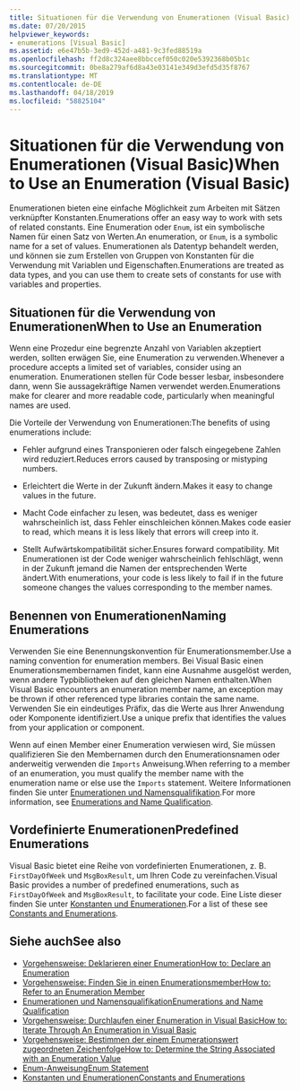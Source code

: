```yaml
---
title: Situationen für die Verwendung von Enumerationen (Visual Basic)
ms.date: 07/20/2015
helpviewer_keywords:
- enumerations [Visual Basic]
ms.assetid: e6e47b5b-3ed9-452d-a481-9c3fed88519a
ms.openlocfilehash: ff2d8c324aee8bbccef050c020e5392368b05b1c
ms.sourcegitcommit: 0be8a279af6d8a43e03141e349d3efd5d35f8767
ms.translationtype: MT
ms.contentlocale: de-DE
ms.lasthandoff: 04/18/2019
ms.locfileid: "58825104"
---
```

# <a name="when-to-use-an-enumeration-visual-basic"></a><span data-ttu-id="85705-102">Situationen für die Verwendung von Enumerationen (Visual Basic)</span><span class="sxs-lookup"><span data-stu-id="85705-102">When to Use an Enumeration (Visual Basic)</span></span>
<span data-ttu-id="85705-103">Enumerationen bieten eine einfache Möglichkeit zum Arbeiten mit Sätzen verknüpfter Konstanten.</span><span class="sxs-lookup"><span data-stu-id="85705-103">Enumerations offer an easy way to work with sets of related constants.</span></span> <span data-ttu-id="85705-104">Eine Enumeration oder `Enum`, ist ein symbolische Namen für einen Satz von Werten.</span><span class="sxs-lookup"><span data-stu-id="85705-104">An enumeration, or `Enum`, is a symbolic name for a set of values.</span></span> <span data-ttu-id="85705-105">Enumerationen als Datentyp behandelt werden, und können sie zum Erstellen von Gruppen von Konstanten für die Verwendung mit Variablen und Eigenschaften.</span><span class="sxs-lookup"><span data-stu-id="85705-105">Enumerations are treated as data types, and you can use them to create sets of constants for use with variables and properties.</span></span>  
  
## <a name="when-to-use-an-enumeration"></a><span data-ttu-id="85705-106">Situationen für die Verwendung von Enumerationen</span><span class="sxs-lookup"><span data-stu-id="85705-106">When to Use an Enumeration</span></span>  
 <span data-ttu-id="85705-107">Wenn eine Prozedur eine begrenzte Anzahl von Variablen akzeptiert werden, sollten erwägen Sie, eine Enumeration zu verwenden.</span><span class="sxs-lookup"><span data-stu-id="85705-107">Whenever a procedure accepts a limited set of variables, consider using an enumeration.</span></span> <span data-ttu-id="85705-108">Enumerationen stellen für Code besser lesbar, insbesondere dann, wenn Sie aussagekräftige Namen verwendet werden.</span><span class="sxs-lookup"><span data-stu-id="85705-108">Enumerations make for clearer and more readable code, particularly when meaningful names are used.</span></span>  
  
 <span data-ttu-id="85705-109">Die Vorteile der Verwendung von Enumerationen:</span><span class="sxs-lookup"><span data-stu-id="85705-109">The benefits of using enumerations include:</span></span>  
  
-   <span data-ttu-id="85705-110">Fehler aufgrund eines Transponieren oder falsch eingegebene Zahlen wird reduziert.</span><span class="sxs-lookup"><span data-stu-id="85705-110">Reduces errors caused by transposing or mistyping numbers.</span></span>  
  
-   <span data-ttu-id="85705-111">Erleichtert die Werte in der Zukunft ändern.</span><span class="sxs-lookup"><span data-stu-id="85705-111">Makes it easy to change values in the future.</span></span>  
  
-   <span data-ttu-id="85705-112">Macht Code einfacher zu lesen, was bedeutet, dass es weniger wahrscheinlich ist, dass Fehler einschleichen können.</span><span class="sxs-lookup"><span data-stu-id="85705-112">Makes code easier to read, which means it is less likely that errors will creep into it.</span></span>  
  
-   <span data-ttu-id="85705-113">Stellt Aufwärtskompatibilität sicher.</span><span class="sxs-lookup"><span data-stu-id="85705-113">Ensures forward compatibility.</span></span> <span data-ttu-id="85705-114">Mit Enumerationen ist der Code weniger wahrscheinlich fehlschlägt, wenn in der Zukunft jemand die Namen der entsprechenden Werte ändert.</span><span class="sxs-lookup"><span data-stu-id="85705-114">With enumerations, your code is less likely to fail if in the future someone changes the values corresponding to the member names.</span></span>  
  
## <a name="naming-enumerations"></a><span data-ttu-id="85705-115">Benennen von Enumerationen</span><span class="sxs-lookup"><span data-stu-id="85705-115">Naming Enumerations</span></span>  
 <span data-ttu-id="85705-116">Verwenden Sie eine Benennungskonvention für Enumerationsmember.</span><span class="sxs-lookup"><span data-stu-id="85705-116">Use a naming convention for enumeration members.</span></span> <span data-ttu-id="85705-117">Bei Visual Basic einen Enumerationsmembernamen findet, kann eine Ausnahme ausgelöst werden, wenn andere Typbibliotheken auf den gleichen Namen enthalten.</span><span class="sxs-lookup"><span data-stu-id="85705-117">When Visual Basic encounters an enumeration member name, an exception may be thrown if other referenced type libraries contain the same name.</span></span> <span data-ttu-id="85705-118">Verwenden Sie ein eindeutiges Präfix, das die Werte aus Ihrer Anwendung oder Komponente identifiziert.</span><span class="sxs-lookup"><span data-stu-id="85705-118">Use a unique prefix that identifies the values from your application or component.</span></span>  
  
 <span data-ttu-id="85705-119">Wenn auf einen Member einer Enumeration verwiesen wird, Sie müssen qualifizieren Sie den Membernamen durch den Enumerationsnamen oder anderweitig verwenden die `Imports` Anweisung.</span><span class="sxs-lookup"><span data-stu-id="85705-119">When referring to a member of an enumeration, you must qualify the member name with the enumeration name or else use the `Imports` statement.</span></span> <span data-ttu-id="85705-120">Weitere Informationen finden Sie unter [Enumerationen und Namensqualifikation](../../../../visual-basic/programming-guide/language-features/constants-enums/enumerations-and-name-qualification.md).</span><span class="sxs-lookup"><span data-stu-id="85705-120">For more information, see [Enumerations and Name Qualification](../../../../visual-basic/programming-guide/language-features/constants-enums/enumerations-and-name-qualification.md).</span></span>  
  
## <a name="predefined-enumerations"></a><span data-ttu-id="85705-121">Vordefinierte Enumerationen</span><span class="sxs-lookup"><span data-stu-id="85705-121">Predefined Enumerations</span></span>  
 <span data-ttu-id="85705-122">Visual Basic bietet eine Reihe von vordefinierten Enumerationen, z. B. `FirstDayOfWeek` und `MsgBoxResult`, um Ihren Code zu vereinfachen.</span><span class="sxs-lookup"><span data-stu-id="85705-122">Visual Basic provides a number of predefined enumerations, such as `FirstDayOfWeek` and `MsgBoxResult`, to facilitate your code.</span></span> <span data-ttu-id="85705-123">Eine Liste dieser finden Sie unter [Konstanten und Enumerationen](../../../../visual-basic/language-reference/constants-and-enumerations.md).</span><span class="sxs-lookup"><span data-stu-id="85705-123">For a list of these see [Constants and Enumerations](../../../../visual-basic/language-reference/constants-and-enumerations.md).</span></span>  
  
## <a name="see-also"></a><span data-ttu-id="85705-124">Siehe auch</span><span class="sxs-lookup"><span data-stu-id="85705-124">See also</span></span>

- [<span data-ttu-id="85705-125">Vorgehensweise: Deklarieren einer Enumeration</span><span class="sxs-lookup"><span data-stu-id="85705-125">How to: Declare an Enumeration</span></span>](../../../../visual-basic/programming-guide/language-features/constants-enums/how-to-declare-enumerations.md)
- [<span data-ttu-id="85705-126">Vorgehensweise: Finden Sie in einen Enumerationsmember</span><span class="sxs-lookup"><span data-stu-id="85705-126">How to: Refer to an Enumeration Member</span></span>](../../../../visual-basic/programming-guide/language-features/constants-enums/how-to-refer-to-an-enumeration-member.md)
- [<span data-ttu-id="85705-127">Enumerationen und Namensqualifikation</span><span class="sxs-lookup"><span data-stu-id="85705-127">Enumerations and Name Qualification</span></span>](../../../../visual-basic/programming-guide/language-features/constants-enums/enumerations-and-name-qualification.md)
- [<span data-ttu-id="85705-128">Vorgehensweise: Durchlaufen einer Enumeration in Visual Basic</span><span class="sxs-lookup"><span data-stu-id="85705-128">How to: Iterate Through An Enumeration in Visual Basic</span></span>](../../../../visual-basic/programming-guide/language-features/constants-enums/how-to-iterate-through-an-enumeration.md)
- [<span data-ttu-id="85705-129">Vorgehensweise: Bestimmen der einem Enumerationswert zugeordneten Zeichenfolge</span><span class="sxs-lookup"><span data-stu-id="85705-129">How to: Determine the String Associated with an Enumeration Value</span></span>](../../../../visual-basic/programming-guide/language-features/constants-enums/how-to-determine-the-string-associated-with-an-enumeration-value.md)
- [<span data-ttu-id="85705-130">Enum-Anweisung</span><span class="sxs-lookup"><span data-stu-id="85705-130">Enum Statement</span></span>](../../../../visual-basic/language-reference/statements/enum-statement.md)
- [<span data-ttu-id="85705-131">Konstanten und Enumerationen</span><span class="sxs-lookup"><span data-stu-id="85705-131">Constants and Enumerations</span></span>](../../../../visual-basic/language-reference/constants-and-enumerations.md)
